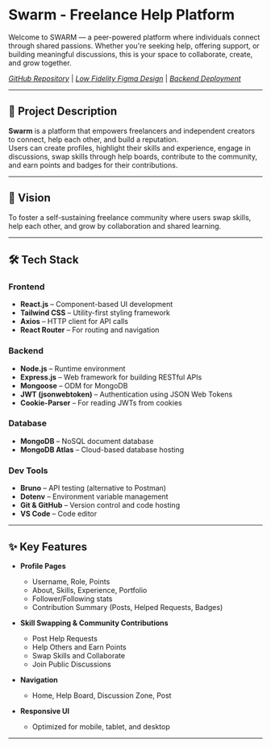# Swarm - Freelance Help Platform

Welcome to SWARM — a peer-powered platform where individuals connect through shared passions. Whether you're seeking help, offering support, or building meaningful discussions, this is your space to collaborate, create, and grow together.

*[GitHub Repository](https://github.com/kalviumcommunity/S67_Ruchitha_Capstone_Swarm)* |
*[Low Fidelity Figma Design](https://www.figma.com/design/ZEtwQ4HbprBgdf45YPdcnt/low-fid?node-id=0-1&t=56D7jSCs6yV0IXTl-1)* |
*[Backend Deployment](https://s67-ruchitha-capstone-swarm-8.onrender.com/)*

---

## 📌 Project Description

**Swarm** is a platform that empowers freelancers and independent creators to connect, help each other, and build a reputation.  
Users can create profiles, highlight their skills and experience, engage in discussions, swap skills through help boards, contribute to the community, and earn points and badges for their contributions.

---

## 🌟 Vision

To foster a self-sustaining freelance community where users swap skills, help each other, and grow by collaboration and shared learning.

---

## 🛠️ Tech Stack

### Frontend
- **React.js** – Component-based UI development  
- **Tailwind CSS** – Utility-first styling framework  
- **Axios** – HTTP client for API calls  
- **React Router** – For routing and navigation  

### Backend
- **Node.js** – Runtime environment  
- **Express.js** – Web framework for building RESTful APIs  
- **Mongoose** – ODM for MongoDB  
- **JWT (jsonwebtoken)** – Authentication using JSON Web Tokens  
- **Cookie-Parser** – For reading JWTs from cookies  

### Database
- **MongoDB** – NoSQL document database  
- **MongoDB Atlas** – Cloud-based database hosting  

### Dev Tools
- **Bruno** – API testing (alternative to Postman)   
- **Dotenv** – Environment variable management  
- **Git & GitHub** – Version control and code hosting  
- **VS Code** – Code editor  

---

## ✨ Key Features

- **Profile Pages**
  - Username, Role, Points
  - About, Skills, Experience, Portfolio
  - Follower/Following stats
  - Contribution Summary (Posts, Helped Requests, Badges)

- **Skill Swapping & Community Contributions**
  - Post Help Requests
  - Help Others and Earn Points
  - Swap Skills and Collaborate
  - Join Public Discussions

- **Navigation**
  - Home, Help Board, Discussion Zone, Post

- **Responsive UI**
  - Optimized for mobile, tablet, and desktop

---